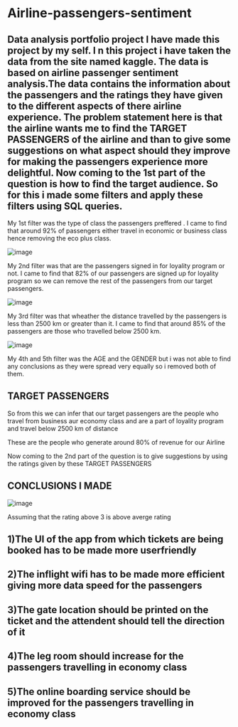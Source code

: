 # Airline-passengers-sentiment
Data analysis portfolio project
I have made this project by my self. I n this project i have taken the data from the site named kaggle. The data is based on airline passenger sentiment analysis.The data contains the information about the passengers and the ratings they have given to the different aspects of there airline experience.
The problem statement here is that the airline wants me to find the TARGET PASSENGERS of the airline and than to give some suggestions on what aspect should they improve for making the passengers experience more delightful.
Now coming to the 1st part of the question is how to find the target audience. So for this i made some filters and apply these filters using SQL queries.  
--
My 1st filter was the type of class the passengers preffered . I came to find  that around 92% of passengers either travel in economic or business class hence removing the eco plus class.

![image](https://user-images.githubusercontent.com/87725407/127734854-bdd29164-963b-4675-8193-6f1334a346ba.png)

My 2nd filter was that are the passengers signed in for loyality program or not. I came to find that 82% of our passengers are signed up for loyality program so we can remove the rest of the passengers from our target passengers.

![image](https://user-images.githubusercontent.com/87725407/127734892-7090eca7-c0fe-466c-936d-a18a3472f439.png)

My 3rd filter was that wheather the distance travelled by the passengers is less than 2500 km or greater than it. I came to find  that around 85% of the passengers are those who travelled below 2500 km.

![image](https://user-images.githubusercontent.com/87725407/127735129-4a241c65-273b-4960-933d-850dcc98b59f.png)

My 4th and 5th filter was the AGE and the GENDER but i was not able to find any conclusions as they were spread very equally so i removed both of them.


TARGET PASSENGERS
--
So from this we can infer that our target passengers are the people who travel from business aur economy class and are a part of loyality program and travel below 2500 km of	distance 		
		
These are the people who generate around 80% of revenue	for our Airline		

Now coming to the 2nd part of the question is to give suggestions by using the ratings given by these TARGET PASSENGERS

CONCLUSIONS I MADE 
--
![image](https://user-images.githubusercontent.com/87725407/127735302-dfb67f80-7304-4d36-bf9c-792cf48a87e4.png)

Assuming that the rating above 3 is above averge rating		


1)The UI of the app from which tickets are being booked has to be made more userfriendly
--
2)The inflight wifi has to be made more efficient giving more data speed for the passengers	
--
3)The gate location should be printed on the ticket and the attendent should tell the direction of it	
--
4)The leg room should increase for the passengers travelling in economy class		
--
5)The online boarding service should be improved for the passengers travelling in economy class	
--


